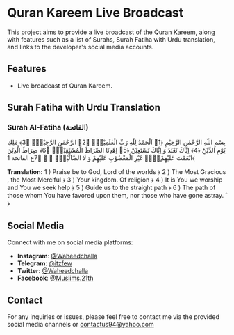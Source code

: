 # Quran Kareem Live Broadcast

This project aims to provide a live broadcast of the Quran Kareem, along with features such as a list of Surahs, Surah Fatiha with Urdu translation, and links to the developer's social media accounts.

## Features

- Live broadcast of Quran Kareem.



## Surah Fatiha with Urdu Translation

### Surah Al-Fatiha (الفاتحة)
بِسْمِ اللّٰهِ الرَّحْمٰنِ الرَّحِیْمِ 
﴿1﴾ اَلْحَمْدُ لِلّٰهِ رَبِّ الْعٰلَمِیْنَۙ 
﴿2﴾ الرَّحْمٰنِ الرَّحِیْمِۙ 
﴿3﴾ مٰلِكِ یَوْمِ الدِّیْنِؕ
﴿4﴾ اِیَّاكَ نَعْبُدُ وَ اِیَّاكَ نَسْتَعِیْنُؕ 
﴿5﴾ اِهْدِنَا الصِّرَاطَ الْمُسْتَقِیْمَۙ 
﴿6﴾ صِرَاطَ الَّذِیْنَ اَنْعَمْتَ عَلَیْهِمْ١ۙ۬ۦ غَیْرِ الْمَغْضُوْبِ عَلَیْهِمْ وَ لَا الضَّآلِّیْنَ۠   ۧ ۧ ﴿7ع الفاتحة 1﴾

**Translation:**
 1 ) Praise be to God, Lord of the worlds ﴿ 
 2 ) The Most Gracious , the Most Merciful ﴿ 
 3 ) Your kingdom. Of religion ﴿
 4 ) It is You we worship and You we seek help ﴿
 5 ) Guide us to the straight path ﴿
 6 ) The path of those whom You have favored upon them, nor those who have gone astray. ۧ ﴿ 

## Social Media

Connect with me on social media platforms:
- **Instagram**: [@Waheedchalla](https://www.instagram.com/waheedchalla)
- **Telegram**: [@itzfew](https://t.me/itzfew)
- **Twitter**: [@Waheedchalla](https://twitter.com/waheedchalla)
- **Facebook**: [@Muslims.21th](https://www.facebook.com/Muslims.21th)

## Contact

For any inquiries or issues, please feel free to contact me via the provided social media channels or contactus94@yahoo.com

